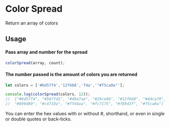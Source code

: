 # Color Spread
Return an array of colors

## Usage

#### Pass array and number for the spread

```javascript
colorSpread(array, count);
```
#### The number passed is the amount of colors you are returned


```javascript
let colors = ['#6d57f4','12f668','f4a','"#f5ca0a"'];

console.log(colorSpread(colors, 12));
//  ["#6d57f4", "#567fd1", "#40a7ae", "#29ce8b", "#12f668", "#4dca79", 
//  "#899d89", "#c4719a", "#ff44aa", "#fc7175", "#f89d3f", "#f5ca0a"]
```
You can enter the hex values with or without #, shorthand, or even in single or double quotes or back-ticks.